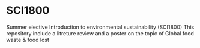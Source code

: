 # SCI1800
Summer elective Introduction to environmental sustainability (SCI1800)
This repository include a litreture review and a poster on the topic of Global food waste & food lost
